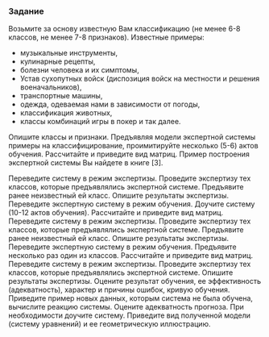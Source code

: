 ### Задание
Возьмите за основу известную Вам классификацию (не менее 6-8 классов, не менее 7-8 признаков).
Известные примеры: 
- музыкальные инструменты, 
- кулинарные рецепты, 
- болезни человека и их симптомы, 
- Устав сухопутных войск (диспозиция войск на местности и решения военачальников), 
- транспортные машины, 
- одежда, одеваемая нами в зависимости от погоды, 
- классификация животных,
- классы комбинаций игры в покер и так далее.

Опишите классы и признаки.
Предъявляя модели экспертной системы примеры на классифицирование, проимитируйте несколько (5-6) актов обучения. Рассчитайте и приведите вид матриц.
Пример построения экспертной системы Вы найдете в книге [3].

Переведите систему в режим экспертизы. Проведите экспертизу тех классов, которые предъявлялись экспертной системе. Предъявите ранее неизвестный ей класс. Опишите результаты экспертизы.
Переведите экспертную систему в режим обучения. Доучите систему (10-12 актов обучения). Рассчитайте и приведите вид матриц.
Переведите систему в режим экспертизы. Проведите экспертизу тех классов, которые предъявлялись экспертной системе. Предъявите ранее неизвестный ей класс. Опишите результаты экспертизы.
Переведите экспертную систему в режим обучения. Предъявите несколько раз один из классов. Рассчитайте и приведите вид матриц.
Переведите систему в режим экспертизы. Проведите экспертизу тех классов, которые предъявлялись экспертной системе. Опишите результаты экспертизы.
Оцените результат обучения, ее эффективность (адекватность), характер и причины ошибок, кривую обучения. 
Приведите пример новых данных, которым система не была обучена, вычислите реакцию системы. Оцените адекватность прогноза. При необходимости доучите систему. 
Приведите вид полученной модели (систему уравнений) и ее геометрическую иллюстрацию.
